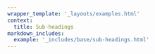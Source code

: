 ```yaml
---
wrapper_template: '_layouts/examples.html'
context:
  title: Sub-headings
markdown_includes:
  example: '_includes/base/sub-headings.html'
---
```

